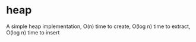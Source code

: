 # heap
A simple heap implementation, O(n) time to create, O(log n) time to extract, O(log n) time to insert
